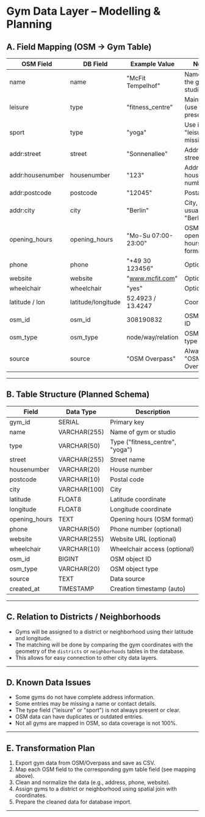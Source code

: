 # Gym Data Layer – Modelling & Planning

## A. Field Mapping (OSM → Gym Table)

| OSM Field           | DB Field        | Example Value        | Notes                        |
|---------------------|-----------------|----------------------|------------------------------|
| name                | name            | "McFit Tempelhof"    | Name of the gym or studio    |
| leisure             | type            | "fitness_centre"     | Main type (use if present)   |
| sport               | type            | "yoga"               | Use if "leisure" missing     |
| addr:street         | street          | "Sonnenallee"        | Address street name          |
| addr:housenumber    | housenumber     | "123"                | Address house number         |
| addr:postcode       | postcode        | "12045"              | Postal code                  |
| addr:city           | city            | "Berlin"             | City, usually "Berlin"       |
| opening_hours       | opening_hours   | "Mo-Su 07:00-23:00"  | OSM opening hours format     |
| phone               | phone           | "+49 30 123456"      | Optional                     |
| website             | website         | "www.mcfit.com"      | Optional                     |
| wheelchair          | wheelchair      | "yes"                | Optional                     |
| latitude / lon      | latitude/longitude | 52.4923 / 13.4247 | Coordinates                  |
| osm_id              | osm_id          | 308190832            | OSM object ID                |
| osm_type            | osm_type        | node/way/relation    | OSM object type              |
| source              | source          | "OSM Overpass"       | Always "OSM Overpass"        |

---

## B. Table Structure (Planned Schema)

| Field        | Data Type     | Description                        |
|--------------|--------------|------------------------------------|
| gym_id       | SERIAL        | Primary key                        |
| name         | VARCHAR(255)  | Name of gym or studio              |
| type         | VARCHAR(50)   | Type ("fitness_centre", "yoga")    |
| street       | VARCHAR(255)  | Street name                        |
| housenumber  | VARCHAR(20)   | House number                       |
| postcode     | VARCHAR(10)   | Postal code                        |
| city         | VARCHAR(100)  | City                               |
| latitude     | FLOAT8        | Latitude coordinate                |
| longitude    | FLOAT8        | Longitude coordinate               |
| opening_hours| TEXT          | Opening hours (OSM format)         |
| phone        | VARCHAR(50)   | Phone number (optional)            |
| website      | VARCHAR(255)  | Website URL (optional)             |
| wheelchair   | VARCHAR(10)   | Wheelchair access (optional)       |
| osm_id       | BIGINT        | OSM object ID                      |
| osm_type     | VARCHAR(20)   | OSM object type                    |
| source       | TEXT          | Data source                        |
| created_at   | TIMESTAMP     | Creation timestamp (auto)          |

---

## C. Relation to Districts / Neighborhoods

- Gyms will be assigned to a district or neighborhood using their latitude and longitude.
- The matching will be done by comparing the gym coordinates with the geometry of the `districts` or `neighborhoods` tables in the database.
- This allows for easy connection to other city data layers.

---

## D. Known Data Issues

- Some gyms do not have complete address information.
- Some entries may be missing a name or contact details.
- The type field ("leisure" or "sport") is not always present or clear.
- OSM data can have duplicates or outdated entries.
- Not all gyms are mapped in OSM, so data coverage is not 100%.

---

## E. Transformation Plan

1. Export gym data from OSM/Overpass and save as CSV.
2. Map each OSM field to the corresponding gym table field (see mapping above).
3. Clean and normalize the data (e.g., address, phone, website).
4. Assign gyms to a district or neighborhood using spatial join with coordinates.
5. Prepare the cleaned data for database import.

---

